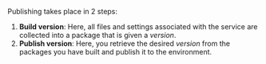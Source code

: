 Publishing takes place in 2 steps:
1. **Build version**: Here, all files and settings associated with the service are collected into a package that is given a _version_.
2. **Publish version**: Here, you retrieve the desired _version_ from the packages you have built and publish it to the environment.